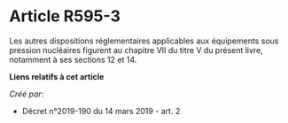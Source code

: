 # Article R595-3

Les autres dispositions réglementaires applicables aux équipements sous pression nucléaires figurent au chapitre VII du titre
V du présent livre, notamment à ses sections 12 et 14.

**Liens relatifs à cet article**

_Créé par_:

  - Décret n°2019-190 du 14 mars 2019 - art. 2
